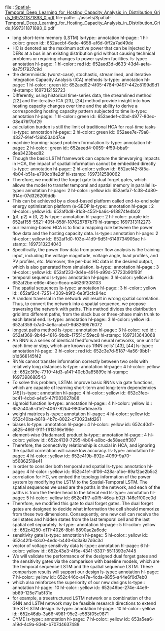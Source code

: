 file:: [Spatial-Temporal_Deep_Learning_for_Hosting_Capacity_Analysis_in_Distribution_Grids_1697311871893_0.pdf](../assets/Spatial-Temporal_Deep_Learning_for_Hosting_Capacity_Analysis_in_Distribution_Grids_1697311871893_0.pdf)
file-path:: ../assets/Spatial-Temporal_Deep_Learning_for_Hosting_Capacity_Analysis_in_Distribution_Grids_1697311871893_0.pdf

- long short-term memory (LSTM)
  ls-type:: annotation
  hl-page:: 1
  hl-color:: green
  id:: 652aecbf-6ede-4658-af6d-0ff2a7ad49de
- HC is denoted as the maximum active power that can be injected by DERs at a bus in an existing distribution grid without causing technical problems or requiring changes to power system facilities.
  ls-type:: annotation
  hl-page:: 1
  hl-color:: red
  id:: 652aed3d-d633-43d4-aefa-9a75f7927c9d
- the deterministic (worst-case), stochastic, streamlined, and iterative Integration Capacity Analysis (ICA) methods
  ls-type:: annotation
  hl-page:: 1
  hl-color:: green
  id:: 652aed92-4f05-4784-9497-442c8199d9d1
  hl-stamp:: 1697312152723
- Differently, using historical time-series data, the streamlined method [22] and the iterative ICA [23], [24] method provide insight into how hosting capacity changes over time and the ability to derive a corresponding hosting capacity pattern subjected to time
  ls-type:: annotation
  hl-page:: 1
  hl-color:: green
  id:: 652aedef-c0bd-4977-80ec-08e476f7bf29
- calculation burden is still the limit of traditional HCA for real-time tasks
  ls-type:: annotation
  hl-page:: 2
  hl-color:: green
  id:: 652aee7e-79a8-4337-91ef-f36b53a0d7ce
- machine learning-based problem formulation
  ls-type:: annotation
  hl-page:: 2
  hl-color:: green
  id:: 652aeed4-0059-4f59-bba9-dea3423bed82
- Though the basic LSTM framework can capture the timevarying impacts in HCA, the impact of spatial information cannot be embedded directly
  ls-type:: annotation
  hl-page:: 2
  hl-color:: yellow
  id:: 652aef42-8f5a-4b04-b51a-e790cb1fe2df
  hl-stamp:: 1697312580062
- Therefore, we modiﬁed the forget gate to dual forget gates, which allows the model to transfer temporal and spatial memory in parallel
  ls-type:: annotation
  hl-page:: 2
  hl-color:: yellow
  id:: 652aefa7-fc38-4d80-914c-07d326209ddb
- This can be achieved by a cloud-based platform called end-to-end solar energy optimization platform (e-SEOP
  ls-type:: annotation
  hl-page:: 2
  hl-color:: yellow
  id:: 652af0d8-81c8-4551-ba6c-918874fe4b02
- (p1, p2) = (0, 2)
  ls-type:: annotation
  hl-page:: 2
  hl-color:: purple
  id:: 652af155-5521-405f-858f-187625787b79
  hl-stamp:: 1697313112273
- our learning-based HCA is to ﬁnd a mapping rule between the power ﬂow data and the hosting capacity data.
  ls-type:: annotation
  hl-page:: 2
  hl-color:: yellow
  id:: 652af1d0-f03e-41d9-9d51-6149734905ac
  hl-stamp:: 1697313234043
- Speciﬁcally, the power ﬂow data from power ﬂow analysis is the training input, including the voltage magnitude, voltage angle, load proﬁles, and PV proﬁles, etc. Moreover, the per-bus HC data is the desired output, which is also generated from simulation.
  ls-type:: annotation
  hl-page:: 3
  hl-color:: yellow
  id:: 652af233-0d4e-4914-a99d-57723b90f93f
- temporal sequenc
  ls-type:: annotation
  hl-page:: 3
  hl-color:: yellow
  id:: 652af2be-e66e-45ec-9cea-e4626f308103
- The spatial sequences
  ls-type:: annotation
  hl-page:: 3
  hl-color:: yellow
  id:: 652af2c4-7251-4309-b9f2-6e3f3cfc84ec
- A random traversal in the network will result in wrong spatial correlation. Thus, to convert the network into a spatial sequence, we propose traversing the network with paths. This method divides the distribution grid into different paths, from the slack bus or three-phase main trunk to each lateral end.
  ls-type:: annotation
  hl-page:: 3
  hl-color:: yellow
  id:: 652af359-b7a0-4e6a-abc0-9d8269576072
- longest paths method
  ls-type:: annotation
  hl-page:: 3
  hl-color:: red
  id:: 652af369-9b4d-4816-9bdb-17551c159ec8
  hl-stamp:: 1697313643068
- An RNN is a series of identical feedforward neural networks, one unit for each time or step, which are known as ‘RNN cells’ [43], [44]
  ls-type:: annotation
  hl-page:: 3
  hl-color:: red
  id:: 652c3e7d-5187-4a56-9bb1-b1d668145f42
- RNNs cannot transfer information correctly between two cells with relatively long distances
  ls-type:: annotation
  hl-page:: 4
  hl-color:: yellow
  id:: 652c3f9e-7710-4fd3-a141-40cb3a85899e
  hl-stamp:: 1697398688543
- To solve this problem, LSTMs improve basic RNNs via gate functions, which are capable of learning short-term and long-term dependencies [45]
  ls-type:: annotation
  hl-page:: 4
  hl-color:: yellow
  id:: 652c3fec-bc41-4cbd-a4e5-47f083027b88
- sigmoid function
  ls-type:: annotation
  hl-page:: 4
  hl-color:: yellow
  id:: 652c40a8-d1e2-4067-82b4-9805e1deae7b
- weight matrices
  ls-type:: annotation
  hl-page:: 4
  hl-color:: yellow
  id:: 652c40ba-b818-4b7c-8022-c73023afd261
- biases
  ls-type:: annotation
  hl-page:: 4
  hl-color:: yellow
  id:: 652c40d1-a825-466f-911f-f613166e196e
- element-wise (Hadamard) product
  ls-type:: annotation
  hl-page:: 4
  hl-color:: yellow
  id:: 652c4139-7295-4b04-a0bc-de58aedff387
- Therefore, the connectivity relationship is crucial in HCA, and ignoring the spatial correlation will cause low accuracy.
  ls-type:: annotation
  hl-page:: 4
  hl-color:: yellow
  id:: 652c419b-892e-4069-9a70-b56862519e41
- In order to consider both temporal and spatial
  ls-type:: annotation
  hl-page:: 4
  hl-color:: yellow
  id:: 652c41e1-df06-428a-a1be-89af2ae2b5c2
- correlation for HC, we embed the topology information of the power system by modifying the LSTM to the Spatial-Temporal LSTM. The spatial sequences we used are the paths in the network, and each of the paths is from the feeder head to the lateral end
  ls-type:: annotation
  hl-page:: 5
  hl-color:: yellow
  id:: 652c41f7-a0f5-46ca-b02f-146c1f00cc0d
- Therefore, we modiﬁed this gate to dual forget gates. The dual forget gates are designed to decide what information the cell should memorize from these two dimensions. Consequently, one new cell can receive the cell states and hidden states from the last temporal cell and the last spatial cell separately.
  ls-type:: annotation
  hl-page:: 5
  hl-color:: yellow
  id:: 652c4250-d111-4026-8bff-8890ae2a6cdc
- sensitivity gate
  ls-type:: annotation
  hl-page:: 5
  hl-color:: yellow
  id:: 652c42fb-b3c0-4edc-b440-6c3a8a7d6c3d
- vector of voltage sensitivity data
  ls-type:: annotation
  hl-page:: 6
  hl-color:: yellow
  id:: 652c43e3-4f5e-4341-8337-5511393e7445
- We will validate the performance of the designed dual forget gates and the sensitivity gates via the comparison with baseline models, which are the temporal sequence LSTM and the spatial sequence LSTM. These comparison results will support our design
  ls-type:: annotation
  hl-page:: 7
  hl-color:: yellow
  id:: 652c446c-a47e-4cda-8855-a44e6f0d7eb0
- which also reinforces the superiority of our new designs
  ls-type:: annotation
  hl-page:: 10
  hl-color:: yellow
  id:: 652c46be-274e-44e6-bb89-125e71a5f31e
- for example, a treestructured LSTM network or a combination of the GNN and LSTM network may be feasible research directions to extend the ST-LSTM design.
  ls-type:: annotation
  hl-page:: 10
  hl-color:: yellow
  id:: 652c46db-3a66-4981-95c2-e583f05c9871
- CYME 
  ls-type:: annotation
  hl-page:: 7
  hl-color:: yellow
  id:: 653a5ea6-a19d-4c9a-83eb-b707d4637488